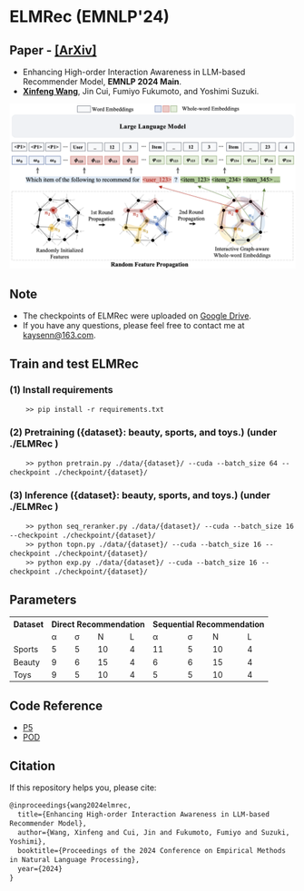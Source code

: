 # ELMRec (EMNLP'24)
## Paper - [[ArXiv]](https://arxiv.org/pdf/2409.19979)
- Enhancing High-order Interaction Awareness in LLM-based Recommender Model, **EMNLP 2024 Main**.
- [**Xinfeng Wang**](https://wangxfng.github.io/), Jin Cui, Fumiyo Fukumoto, and Yoshimi Suzuki.

![LOGO](./build-resources/framework.png)


## Note
- The checkpoints of ELMRec were uploaded on [Google Drive](https://drive.google.com/drive/folders/131UDvFsUbJHr-G1um4XUNpMfvIJ54FMj?usp=sharing).
- If you have any questions, please feel free to contact me at kaysenn@163.com.


## Train and test ELMRec
### (1) Install requirements 
        >> pip install -r requirements.txt

### (2) Pretraining ({dataset}: beauty, sports, and toys.) (under ./ELMRec )
        >> python pretrain.py ./data/{dataset}/ --cuda --batch_size 64 --checkpoint ./checkpoint/{dataset}/

### (3) Inference ({dataset}: beauty, sports, and toys.) (under ./ELMRec )
        >> python seq_reranker.py ./data/{dataset}/ --cuda --batch_size 16 --checkpoint ./checkpoint/{dataset}/
        >> python topn.py ./data/{dataset}/ --cuda --batch_size 16 --checkpoint ./checkpoint/{dataset}/
        >> python exp.py ./data/{dataset}/ --cuda --batch_size 16 --checkpoint ./checkpoint/{dataset}/

## Parameters
<table>
  <tr>
    <th>Dataset</th>
    <th colspan="4">Direct Recommendation</th>
    <th colspan="4">Sequential Recommendation</th>
  </tr>
  <tr>
    <td></td>
    <td>α</td>
    <td>σ</td>
    <td>N</td>
    <td>L</td>
    <td>α</td>
    <td>σ</td>
    <td>N</td>
    <td>L</td>
  </tr>
  <tr>
    <td>Sports</td>
    <td>5</td>
    <td>5</td>
    <td>10</td>
    <td>4</td>
    <td>11</td>
    <td>5</td>
    <td>10</td>
    <td>4</td>
  </tr>
  <tr>
    <td>Beauty</td>
    <td>9</td>
    <td>6</td>
    <td>15</td>
    <td>4</td>
    <td>6</td>
    <td>6</td>
    <td>15</td>
    <td>4</td>
  </tr>
  <tr>
    <td>Toys</td>
    <td>9</td>
    <td>5</td>
    <td>10</td>
    <td>4</td>
    <td>5</td>
    <td>5</td>
    <td>10</td>
    <td>4</td>
  </tr>
</table>



## Code Reference
- [P5](https://github.com/jeykigung/P5)
- [POD](https://github.com/lileipisces/POD)


## Citation
If this repository helps you, please cite:

	@inproceedings{wang2024elmrec,
	  title={Enhancing High-order Interaction Awareness in LLM-based Recommender Model},
	  author={Wang, Xinfeng and Cui, Jin and Fukumoto, Fumiyo and Suzuki, Yoshimi},
	  booktitle={Proceedings of the 2024 Conference on Empirical Methods in Natural Language Processing},
	  year={2024}
	}
